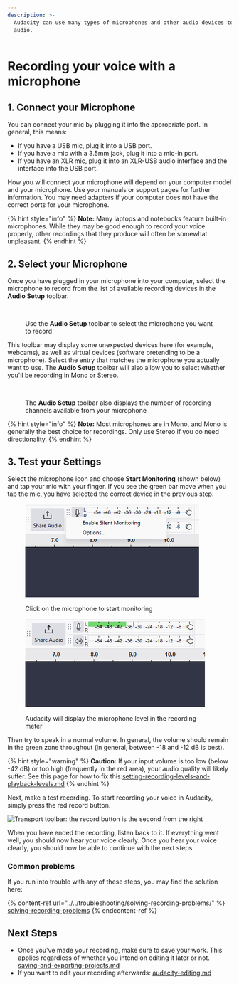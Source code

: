```yaml
---
description: >-
  Audacity can use many types of microphones and other audio devices to record
  audio.
---
```


# Recording your voice with a microphone

## 1. Connect your Microphone

You can connect your mic by plugging it into the appropriate port. In general, this means:&#x20;

* If you have a USB mic, plug it into a USB port.
* If you have a mic with a 3.5mm jack, plug it into a mic-in port.
* If you have an XLR mic, plug it into an XLR-USB audio interface and the interface into the USB port.

How you will connect your microphone will depend on your computer model and your microphone. Use your manuals or support pages for further information. You may need adapters if your computer does not have the correct ports for your microphone.&#x20;

{% hint style="info" %}
**Note:** Many laptops and notebooks feature built-in microphones. While they may be good enough to record your voice properly, other recordings that they produce will often be somewhat unpleasant.&#x20;
{% endhint %}

## 2. Select your Microphone

Once you have plugged in your microphone into your computer, select the microphone to record from the list of available recording devices in the **Audio Setup** toolbar.

<figure><img src="../../.gitbook/assets/Microphone Selection - Audio Setup.png" alt=""><figcaption><p>Use the <strong>Audio Setup</strong> toolbar to select the microphone you want to record</p></figcaption></figure>

This toolbar may display some unexpected devices here (for example, webcams), as well as virtual devices (software pretending to be a microphone). Select the entry that matches the microphone you actually want to use. The **Audio Setup** toolbar will also allow you to select whether you'll be recording in Mono or Stereo.

<figure><img src="../../.gitbook/assets/Recording Channels selection - Audio Setup.png" alt=""><figcaption><p>The <strong>Audio Setup</strong> toolbar also displays the number of recording channels available from your microphone</p></figcaption></figure>

{% hint style="info" %}
**Note:** Most microphones are in Mono, and Mono is generally the best choice for recordings. Only use Stereo if you do need directionality.&#x20;
{% endhint %}

## 3. Test your Settings

Select the microphone icon and choose **Start Monitoring** (shown below) and tap your mic with your finger. If you see the green bar move when you tap the mic, you have selected the correct device in the previous step.

<div><figure><img src="../../.gitbook/assets/Enable silent monitoring.png" alt=""><figcaption><p>Click on the microphone to start monitoring</p></figcaption></figure> <figure><img src="../../.gitbook/assets/silent monitoring.png" alt=""><figcaption><p>Audacity will display the microphone level in the recording meter</p></figcaption></figure></div>

Then try to speak in a normal volume. In general, the volume should remain in the green zone throughout (in general, between -18 and -12 dB is best).

{% hint style="warning" %}
**Caution:** If your input volume is too low (below -42 dB) or too high (frequently in the red area), your audio quality will likely suffer. See this page for how to fix this:[setting-recording-levels-and-playback-levels.md](setting-recording-levels-and-playback-levels.md "mention")&#x20;
{% endhint %}

Next, make a test recording. To start recording your voice in Audacity, simply press the red record button.&#x20;

![Transport toolbar: the record button is the second from the right](<../../.gitbook/assets/transport toolbar.png>)

When you have ended the recording, listen back to it. If everything went well, you should now hear your voice clearly. Once you hear your voice clearly, you should now be able to continue with the next steps.

### Common problems

If you run into trouble with any of these steps, you may find the solution here:

{% content-ref url="../../troubleshooting/solving-recording-problems/" %}
[solving-recording-problems](../../troubleshooting/solving-recording-problems/)
{% endcontent-ref %}

## Next Steps

* Once you've made your recording, make sure to save your work. This applies regardless of whether you intend on editing it later or not. [saving-and-exporting-projects.md](../saving-and-exporting-projects.md "mention")
* If you want to edit your recording afterwards: [audacity-editing.md](../audacity-editing.md "mention")

